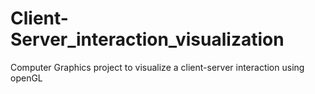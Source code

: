 # Client-Server_interaction_visualization
Computer Graphics project to visualize a client-server interaction using openGL

